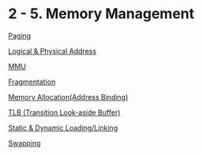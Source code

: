 # 2 - 5. Memory Management

[Paging](Memory_Management/Paging.md)

[Logical & Physical Address](Memory_Management/Logical&Physical_Address.md)

[MMU](Memory_Management/MMU.md)

[Fragmentation](Memory_Management/Fragmentation.md)

[Memory Allocation(Address Binding)](Memory_Management/Memory_Allocation(Address_Binding).md)

[TLB (Transition Look-aside Buffer)](Memory_Management/TLB(Transition_Look-aside_Buffer).md)

[Static & Dynamic Loading/Linking](Memory_Management/Static&Dynamic_Loading_Linking.md)

[Swapping](Memory_Management/Swapping.md)